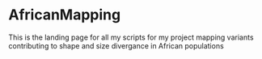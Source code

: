 # AfricanMapping


This is the landing page for all my scripts for my project mapping variants contributing to shape and size divergance in African populations 
